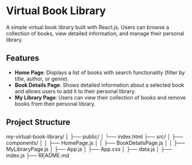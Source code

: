# Virtual Book Library

A simple virtual book library built with React.js. Users can browse a collection of books, view detailed information, and manage their personal library.

## Features

- **Home Page**: Displays a list of books with search functionality (filter by title, author, or genre).
- **Book Details Page**: Shows detailed information about a selected book and allows users to add it to their personal library.
- **My Library Page**: Users can view their collection of books and remove books from their personal library.

## Project Structure

my-virtual-book-library/ │ ├── public/ │ └── index.html ├── src/ │ ├── components/ │ │ ├── HomePage.js │ │ ├── BookDetailsPage.js │ │ ├── MyLibraryPage.js │ ├── App.js │ ├── App.css │ ├── data.js │ ├── index.js ├── README.md 

